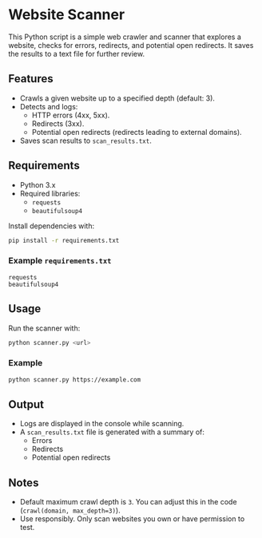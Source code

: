# Website Scanner

This Python script is a simple web crawler and scanner that explores a website, checks for errors, redirects, 
and potential open redirects. It saves the results to a text file for further review.

## Features

- Crawls a given website up to a specified depth (default: 3).
- Detects and logs:
  - HTTP errors (4xx, 5xx).
  - Redirects (3xx).
  - Potential open redirects (redirects leading to external domains).
- Saves scan results to `scan_results.txt`.

## Requirements

- Python 3.x
- Required libraries:
  - `requests`
  - `beautifulsoup4`

Install dependencies with:

```bash
pip install -r requirements.txt
```

### Example `requirements.txt`

```
requests
beautifulsoup4
```

## Usage

Run the scanner with:

```bash
python scanner.py <url>
```

### Example

```bash
python scanner.py https://example.com
```

## Output

- Logs are displayed in the console while scanning.
- A `scan_results.txt` file is generated with a summary of:
  - Errors
  - Redirects
  - Potential open redirects

## Notes

- Default maximum crawl depth is `3`. You can adjust this in the code (`crawl(domain, max_depth=3)`).
- Use responsibly. Only scan websites you own or have permission to test.
